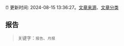 :alarm_clock: 更新时间: 2024-08-15 13:36:27。[文章来源](/README.md)、[文章分类](/TAGS.md)

## 报告


> 关键字：`报告`、`月报`



